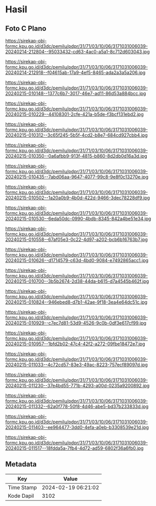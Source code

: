 # Hasil

## Foto C Plano

https://sirekap-obj-formc.kpu.go.id/d3dc/pemilu/pdpr/31/71/03/10/06/3171031006039-20240214-212804--95033432-cd63-4ac0-a5a1-8c712d603043.jpg

https://sirekap-obj-formc.kpu.go.id/d3dc/pemilu/pdpr/31/71/03/10/06/3171031006039-20240214-212918--f04615ab-17a9-4ef5-8465-ada2a3a5a206.jpg

https://sirekap-obj-formc.kpu.go.id/d3dc/pemilu/pdpr/31/71/03/10/06/3171031006039-20240215-010148--1377c6b7-3017-46e7-ad11-86d53a884bcc.jpg

https://sirekap-obj-formc.kpu.go.id/d3dc/pemilu/pdpr/31/71/03/10/06/3171031006039-20240215-010229--44108301-2cfe-421a-b5de-f3bcf131ebd2.jpg

https://sirekap-obj-formc.kpu.go.id/d3dc/pemilu/pdpr/31/71/03/10/06/3171031006039-20240215-010312--3c65f245-5b5f-4cd2-b8e7-684cd927cbb4.jpg

https://sirekap-obj-formc.kpu.go.id/d3dc/pemilu/pdpr/31/71/03/10/06/3171031006039-20240215-010350--0a6afbb9-913f-4815-b860-8d2db0d16a3d.jpg

https://sirekap-obj-formc.kpu.go.id/d3dc/pemilu/pdpr/31/71/03/10/06/3171031006039-20240215-010435--7abd06aa-9647-4077-99c8-9e8f0c13270e.jpg

https://sirekap-obj-formc.kpu.go.id/d3dc/pemilu/pdpr/31/71/03/10/06/3171031006039-20240215-010502--1a20a0b9-4b0d-422d-9466-3dec78228df9.jpg

https://sirekap-obj-formc.kpu.go.id/d3dc/pemilu/pdpr/31/71/03/10/06/3171031006039-20240215-010530--6eda50dc-0990-4bdb-8345-842a4be51e34.jpg

https://sirekap-obj-formc.kpu.go.id/d3dc/pemilu/pdpr/31/71/03/10/06/3171031006039-20240215-010558--67af05e3-0c22-4d97-a202-bcb6b16763b7.jpg

https://sirekap-obj-formc.kpu.go.id/d3dc/pemilu/pdpr/31/71/03/10/06/3171031006039-20240215-010626--d1714579-c63d-4bd0-9084-e7492865acc1.jpg

https://sirekap-obj-formc.kpu.go.id/d3dc/pemilu/pdpr/31/71/03/10/06/3171031006039-20240215-010700--3b5b2674-2d38-44da-b615-d7a4545b462f.jpg

https://sirekap-obj-formc.kpu.go.id/d3dc/pemilu/pdpr/31/71/03/10/06/3171031006039-20240215-010824--946ebed8-d7b1-42ae-9f18-3ea4e64dc51c.jpg

https://sirekap-obj-formc.kpu.go.id/d3dc/pemilu/pdpr/31/71/03/10/06/3171031006039-20240215-010929--c7ec7d81-53d9-4526-9c0b-0df3e617cf99.jpg

https://sirekap-obj-formc.kpu.go.id/d3dc/pemilu/pdpr/31/71/03/10/06/3171031006039-20240215-010957--1bfd2b02-47c4-42f2-a272-09fbe18472e7.jpg

https://sirekap-obj-formc.kpu.go.id/d3dc/pemilu/pdpr/31/71/03/10/06/3171031006039-20240215-011033--4c72cd57-83e3-49ac-8223-757ecf89097d.jpg

https://sirekap-obj-formc.kpu.go.id/d3dc/pemilu/pdpr/31/71/03/10/06/3171031006039-20240215-011230--37e4bd55-771b-4293-a00d-0235a9200892.jpg

https://sirekap-obj-formc.kpu.go.id/d3dc/pemilu/pdpr/31/71/03/10/06/3171031006039-20240215-011332--62a0f778-50f8-4d46-abe5-bd37b233833d.jpg

https://sirekap-obj-formc.kpu.go.id/d3dc/pemilu/pdpr/31/71/03/10/06/3171031006039-20240215-011403--ee964477-3dd0-4efa-a0eb-b3308539e21d.jpg

https://sirekap-obj-formc.kpu.go.id/d3dc/pemilu/pdpr/31/71/03/10/06/3171031006039-20240215-011517--18fdda5a-7fb4-4d72-ad59-6802f36a6fb0.jpg


## Metadata

| Key        | Value               |
| ---------- | ------------------- |
| Time Stamp | 2024-02-19 06:21:02 |
| Kode Dapil | 3102                |



